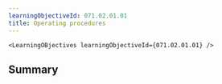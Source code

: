 ```yaml
---
learningObjectiveId: 071.02.01.01
title: Operating procedures
---
```


```tsx eval
<LearningOBjectives learningObjectiveId={071.02.01.01} />
```

## Summary
